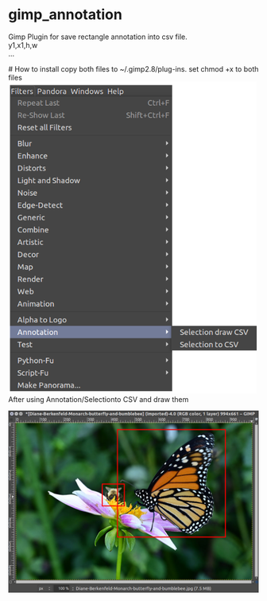 # gimp_annotation
<p>
Gimp Plugin for save rectangle annotation into csv file. <br>
y1,x1,h,w <br>
...
</p>
# How to install
copy both files to
~/.gimp2.8/plug-ins. set chmod +x to both files
<br>
<img src="gimp_annotation_menu.png" width="500"/>
<br>
After using Annotation/Selectionto CSV and draw them
<p>
<img src="gimp_annotation_sample.png" width="700"/>
</p>
